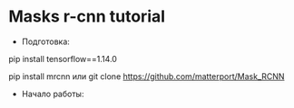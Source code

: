 # Masks r-cnn tutorial #
* Подготовка:

pip install tensorflow==1.14.0

pip install mrcnn или git clone https://github.com/matterport/Mask_RCNN

* Начало работы:
